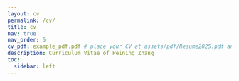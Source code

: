 ```yaml
---
layout: cv
permalink: /cv/
title: cv
nav: true
nav_order: 5
cv_pdf: example_pdf.pdf # place your CV at assets/pdf/Resume2025.pdf and update this
description: Curriculum Vitae of Peining Zhang
toc:
  sidebar: left
---
```

